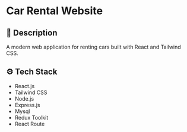 # Car Rental Website

## 🚀 Description

A modern web application for renting cars built with React and Tailwind CSS.

## ⚙️ Tech Stack

- React.js
- Tailwind CSS
- Node.js
- Express.js
- Mysql
- Redux Toolkit
- React Route